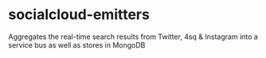 socialcloud-emitters
====================
Aggregates the real-time search results from Twitter, 4sq & Instagram into a service bus as well as stores in MongoDB 
